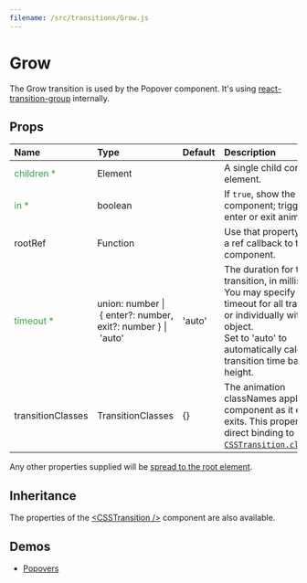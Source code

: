 ```yaml
---
filename: /src/transitions/Grow.js
---
```


<!--- This documentation is automatically generated, do not try to edit it. -->

# Grow

The Grow transition is used by the Popover component.
It's using [react-transition-group](https://github.com/reactjs/react-transition-group) internally.

## Props

| Name | Type | Default | Description |
|:-----|:-----|:--------|:------------|
| <span style="color: #31a148">children *</span> | Element |  | A single child content element. |
| <span style="color: #31a148">in *</span> | boolean |  | If `true`, show the component; triggers the enter or exit animation. |
| rootRef | Function |  | Use that property to pass a ref callback to the root component. |
| <span style="color: #31a148">timeout *</span> | union:&nbsp;number&nbsp;&#124;<br>&nbsp;{ enter?: number, exit?: number }&nbsp;&#124;<br>&nbsp;'auto'<br> | 'auto' | The duration for the transition, in milliseconds. You may specify a single timeout for all transitions, or individually with an object.<br>Set to 'auto' to automatically calculate transition time based on height. |
| transitionClasses | TransitionClasses | {} | The animation classNames applied to the component as it enters or exits. This property is a direct binding to [`CSSTransition.classNames`](https://reactcommunity.org/react-transition-group/#CSSTransition-prop-classNames). |

Any other properties supplied will be [spread to the root element](/customization/api#spread).

## Inheritance

The properties of the [&lt;CSSTransition /&gt;](https://reactcommunity.org/react-transition-group/#CSSTransition) component are also available.

## Demos

- [Popovers](/demos/popovers)

